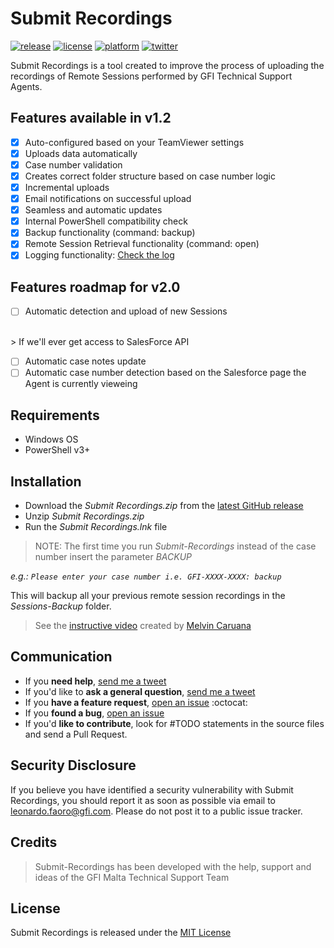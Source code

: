 # Submit Recordings

[![release](https://img.shields.io/badge/release-v1.0-brightgreen.svg)](https://github.com/GFISoftware/Submit-Recordings/releases)
[![license](https://img.shields.io/badge/license-MIT-blue.svg)](https://github.com/lfaoro/Cast/blob/master/LICENSE.md)
[![platform](https://img.shields.io/badge/platform-Windows-blue.svg)](http://www.microsoft.com/en-us/windows)
[![twitter](https://img.shields.io/badge/twitter-%40leonarth-blue.svg)](https://twitter.com/leonarth)

Submit Recordings is a tool created to improve the process of uploading the recordings of Remote Sessions performed by GFI Technical Support Agents.

## Features available in v1.2
- [x] Auto-configured based on your TeamViewer settings
- [x] Uploads data automatically
- [x] Case number validation
- [x] Creates correct folder structure based on case number logic
- [x] Incremental uploads
- [x] Email notifications on successful upload
- [x] Seamless and automatic updates
- [x] Internal PowerShell compatibility check
- [x] Backup functionality (command: backup)
- [x] Remote Session Retrieval functionality (command: open)
- [x] Logging functionality: [Check the log](\\gfi.com\dfs\Company_Data\Support\Support_TS\Submit-Recordings\.log)

## Features roadmap for v2.0

- [ ] Automatic detection and upload of new Sessions

<br>
> If we'll ever get access to SalesForce API

- [ ] Automatic case notes update
- [ ] Automatic case number detection based on the Salesforce page the Agent is currently vieweing

## Requirements
- Windows OS
- PowerShell v3+

## Installation
- Download the *Submit Recordings.zip* from the [latest GitHub release](https://github.com/GFISoftware/Submit-Recordings/releases)
- Unzip *Submit Recordings.zip*
- Run the *Submit Recordings.lnk* file

> NOTE: The first time you run *Submit-Recordings* instead of the case number insert the parameter *BACKUP*

*e.g.:
`Please enter your case number i.e. GFI-XXXX-XXXX: backup`*

This will backup all your previous remote session recordings in the *Sessions-Backup* folder.

> See the [instructive video](https://raw.githubusercontent.com/GFISoftware/Submit-Recordings/master/Submit%20Recordings.mp4)
created by [Melvin Caruana](https://github.com/m-caruana)

## Communication
- If you **need help**, [send me a tweet](<https://twitter.com/leonarth>)
- If you'd like to **ask a general question**, [send me a tweet](<https://twitter.com/leonarth>)
- If you **have a feature request**, [open an issue](<https://github.com/GFISoftware/Submit-Recordings/issues>) :octocat:
- If you **found a bug**, [open an issue](<https://github.com/GFISoftware/Submit-Recordings/issues>)
- If you'd **like to contribute**, look for #TODO statements in the source files and send a Pull Request.

## Security Disclosure
If you believe you have identified a security vulnerability with Submit Recordings, you should report it as soon as possible via email to leonardo.faoro@gfi.com. Please do not post it to a public issue tracker.

## Credits
> Submit-Recordings has been developed with the help, support and ideas of the GFI Malta Technical Support Team

## License
Submit Recordings is released under the [MIT License](<LICENSE>)
